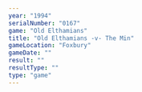 ```yaml
---
year: "1994"
serialNumber: "0167" 
game: "Old Elthamians"
title: "Old Elthamians -v- The Min"
gameLocation: "Foxbury"
gameDate: ""
result: ""
resultType: ""
type: "game"
---
```

